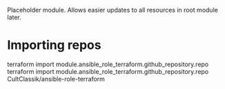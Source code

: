 Placeholder module.
Allows easier updates to all resources in root module later.

# Importing repos
terraform import module.ansible_role_terraform.github_repository.repo
terraform import module.ansible_role_terraform.github_repository.repo CultClassik/ansible-role-terraform